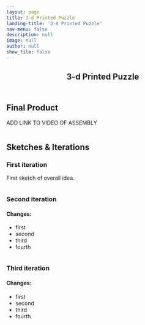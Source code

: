 ```yaml
---
layout: page
title: 3-d Printed Puzzle
landing-title: '3-d Printed Puzzle'
nav-menu: false
description: null
image: null
author: null
show_tile: false
---
```


<!-- Main -->
<div id="main" class="alt">
	
<!-- One -->
<section id="one">
	<div class="inner">
	     <header class="major">
		<h1>3-d Printed Puzzle</h1>
	     </header>
	
<h2>Final Product</h2>
<p>ADD LINK TO VIDEO OF ASSEMBLY</p>
<div class="box alt">
	<div class="row 50% uniform">
		<div class="4u"><span class="image fit"><img src="{% link assets/images/turtle front.png %}" alt="" /></span></div>
		<div class="4u"><span class="image fit"><img src="{% link assets/images/deconstructed turtle.png %}" alt="" /></span></div>
		<div class="4u$"><span class="image fit"><img src="{% link assets/images/turtle top.png %}" alt="" /></span></div>
	</div>
</div>

<h2>Sketches & Iterations</h2>
<h3>First iteration</h3>
<p>First sketch of overall idea.</p>
<span class="image fit"><img src="{% link assets/images/skills.jpg %}" alt="" /></span>
		
<h3>Second iteration</h3>
<div class="row">
	<div class="6u 12u$(small)">
		<h4>Changes:</h4>
		<ul>
			<li>first</li>
			<li>second</li>
			<li>third</li>
			<li>fourth</li>
		</ul>
	</div>
</div>
<span class="image fit"><img src="{% link assets/images/orthographic view.jpg %}" alt="" /></span>
<div class="box alt">
	<div class="row 50% uniform">
		<div class="4u"><span class="image fit"><img src="{% link assets/images/dimensions added.png %}" alt="" /></span></div>
		<div class="4u"><span class="image fit"><img src="{% link assets/images/highlighted parts.png %}" alt="" /></span></div>
		<div class="4u$"><span class="image fit"><img src="{% link assets/images/with feet.png %}" alt="" /></span></div>
	</div>
</div>
		
<h3>Third iteration</h3>
<div class="row">
	<div class="6u 12u$(small)">
		<h4>Changes:</h4>
		<ul>
			<li>first</li>
			<li>second</li>
			<li>third</li>
			<li>fourth</li>
		</ul>
	</div>
</div>
<span class="image fit"><img src="{% link assets/images/overhang change.jpg %}" alt="" /></span>
<span class="image fit"><img src="{% link assets/images/slant change.jpg %}" alt="" /></span>
